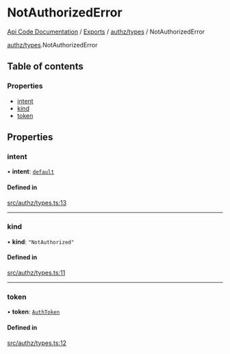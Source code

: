 # NotAuthorizedError
 
[Api Code Documentation](../README.md) / [Exports](../modules.md) / [authz/types](../modules/authz_types.md) / NotAuthorizedError

[authz/types](../modules/authz_types.md).NotAuthorizedError

## Table of contents

### Properties

- [intent](authz_types.NotAuthorizedError.md#intent)
- [kind](authz_types.NotAuthorizedError.md#kind)
- [token](authz_types.NotAuthorizedError.md#token)

## Properties

### intent

• **intent**: [`default`](../modules/authz_intents.md#default)

#### Defined in

[src/authz/types.ts:13](https://github.com/openkfw/TruBudget/blob/d07ad94/api/src/authz/types.ts#L13)

___

### kind

• **kind**: ``"NotAuthorized"``

#### Defined in

[src/authz/types.ts:11](https://github.com/openkfw/TruBudget/blob/d07ad94/api/src/authz/types.ts#L11)

___

### token

• **token**: [`AuthToken`](authz_token.AuthToken.md)

#### Defined in

[src/authz/types.ts:12](https://github.com/openkfw/TruBudget/blob/d07ad94/api/src/authz/types.ts#L12)
